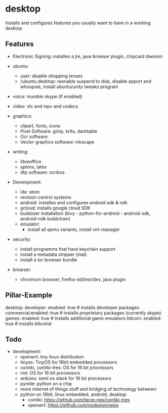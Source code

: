 # desktop

Installs and configures features you usually want to have in a working desktop

## Features

  * Electronic Signing: installes a jre, java browser plugin, chipcard daemon

  * ubuntu:
    * user: disable shopping lenses
    * /ubuntu.desktop: reenable suspend to disk, disable apport and whoopsie, install ubuntu/unity tweaks program

  * voice: mumble skype (if enabled)
  * video: vlc and mpv and codecs
  * graphics:
    * clipart, fonts, icons
    * Pixel Software: gimp, krita, darktable
    * Ocr software
    * Vector graphics software: inkscape
  * writing:
    * libreoffice
    * sphinx, latex
    * dtp software: scribus

  * Development:
    * ide: atom
    * revision control systems 
    * android: installes and configures android sdk & ndk
    * gcloud: installs google cloud SDK
    * buildozer installation (kivy - python-for-android - android-sdk, android-ndk buildchain)
    * emulator:
      * install all qemu variants, install virt-manager

  
  * security:
    * install programms that have keychain support
    * install a metadata stripper (mat)
    * install a tor browser bundle

  * browser:
    * chromium browser, firefox-std/esr/dev, java plugin

## Pillar-Example


desktop:
  developer: enabled: true    # installs developer packages 
  commercial:enabled: true    # installs proprietary packages (currently skype)
  games: enabled: true        # installs additional game emulators
  bitcoin: enabled: true      # installs bitcoind
  
## Todo

* development:
   * openwrt: tiny linux distribution
   * tinyos: TinyOS for 16bit embedded processors
   * contiki, contiki-tres: OS for 16 bit processors
   * riot: OS for 16 bit processors
   * arduino: semi os stack for 16 bit processors
   * pymite: python on a chip
   * more internet of things stuff and bridging of technology between:
    *  python on 16bit, linux embedded, android, desktop 
       * contiki: https://github.com/tecip-nes/contiki-tres
       * openwrt: https://github.com/nodesign/weio
